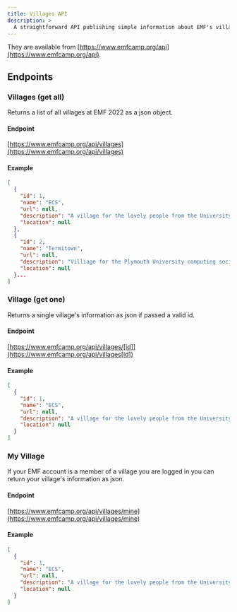```yaml
---
title: Villages API
description: >
  A straightforward API publishing simple information about EMF's villages.
---
```


They are available from [https://www.emfcamp.org/api](https://www.emfcamp.org/api).

## Endpoints

### Villages (get all)

Returns a list of all villages at EMF 2022 as a json object.

#### Endpoint
[https://www.emfcamp.org/api/villages](https://www.emfcamp.org/api/villages)


#### Example
```json
[
  {
    "id": 1,
    "name": "ECS",
    "url": null,
    "description": "A village for the lovely people from the University of Southampton.\r\nMost of us are students/staff/alumni from ECS (Electronics and Computer Science), but all other faculties and alumni are welcome :) ",
    "location": null
  },
  {
    "id": 2,
    "name": "Termitown",
    "url": null,
    "description": "Villiage for the Plymouth University computing society alumni Slack.",
    "location": null
  }...
]
```

### Village (get one)
Returns a single village's information as json if passed a valid id.

#### Endpoint
[https://www.emfcamp.org/api/villages/[id]](https://www.emfcamp.org/api/villages[id])

#### Example
```json
[
  {
    "id": 1,
    "name": "ECS",
    "url": null,
    "description": "A village for the lovely people from the University of Southampton.\r\nMost of us are students/staff/alumni from ECS (Electronics and Computer Science), but all other faculties and alumni are welcome :) ",
    "location": null
  }
]
```

### My Village

If your EMF account is a member of a village you are logged in you can return your village's information as json.

#### Endpoint 
[https://www.emfcamp.org/api/villages/mine](https://www.emfcamp.org/api/villages/mine)

#### Example
``` json
[
  {
    "id": 1,
    "name": "ECS",
    "url": null,
    "description": "A village for the lovely people from the University of Southampton.\r\nMost of us are students/staff/alumni from ECS (Electronics and Computer Science), but all other faculties and alumni are welcome :) ",
    "location": null
  }
]
```
